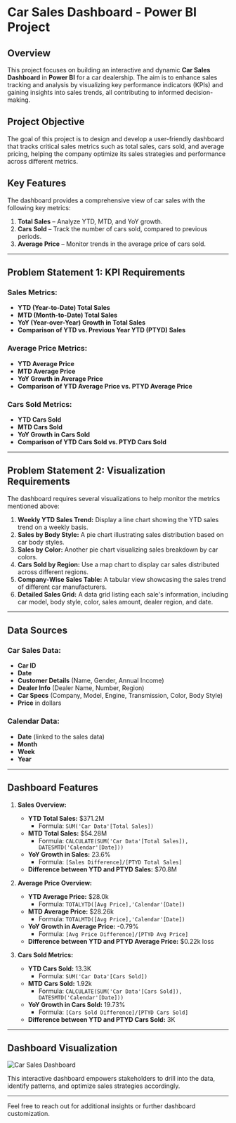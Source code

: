 # Car Sales Dashboard - Power BI Project

## Overview
This project focuses on building an interactive and dynamic **Car Sales Dashboard** in **Power BI** for a car dealership. The aim is to enhance sales tracking and analysis by visualizing key performance indicators (KPIs) and gaining insights into sales trends, all contributing to informed decision-making.

## Project Objective
The goal of this project is to design and develop a user-friendly dashboard that tracks critical sales metrics such as total sales, cars sold, and average pricing, helping the company optimize its sales strategies and performance across different metrics.

## Key Features
The dashboard provides a comprehensive view of car sales with the following key metrics:

1. **Total Sales** – Analyze YTD, MTD, and YoY growth.
2. **Cars Sold** – Track the number of cars sold, compared to previous periods.
3. **Average Price** – Monitor trends in the average price of cars sold.

---

## Problem Statement 1: KPI Requirements
### Sales Metrics:
- **YTD (Year-to-Date) Total Sales**
- **MTD (Month-to-Date) Total Sales**
- **YoY (Year-over-Year) Growth in Total Sales**
- **Comparison of YTD vs. Previous Year YTD (PTYD) Sales**

### Average Price Metrics:
- **YTD Average Price**
- **MTD Average Price**
- **YoY Growth in Average Price**
- **Comparison of YTD Average Price vs. PTYD Average Price**

### Cars Sold Metrics:
- **YTD Cars Sold**
- **MTD Cars Sold**
- **YoY Growth in Cars Sold**
- **Comparison of YTD Cars Sold vs. PTYD Cars Sold**

---

## Problem Statement 2: Visualization Requirements
The dashboard requires several visualizations to help monitor the metrics mentioned above:

1. **Weekly YTD Sales Trend:** Display a line chart showing the YTD sales trend on a weekly basis.
2. **Sales by Body Style:** A pie chart illustrating sales distribution based on car body styles.
3. **Sales by Color:** Another pie chart visualizing sales breakdown by car colors.
4. **Cars Sold by Region:** Use a map chart to display car sales distributed across different regions.
5. **Company-Wise Sales Table:** A tabular view showcasing the sales trend of different car manufacturers.
6. **Detailed Sales Grid:** A data grid listing each sale's information, including car model, body style, color, sales amount, dealer region, and date.

---

## Data Sources
### Car Sales Data:
- **Car ID**
- **Date**
- **Customer Details** (Name, Gender, Annual Income)
- **Dealer Info** (Dealer Name, Number, Region)
- **Car Specs** (Company, Model, Engine, Transmission, Color, Body Style)
- **Price** in dollars

### Calendar Data:
- **Date** (linked to the sales data)
- **Month**
- **Week**
- **Year**

---

## Dashboard Features
1. **Sales Overview:**
   - **YTD Total Sales:** $371.2M
     - Formula: `SUM('Car Data'[Total Sales])`
   - **MTD Total Sales:** $54.28M
     - Formula: `CALCULATE(SUM('Car Data'[Total Sales]), DATESMTD('Calendar'[Date]))`
   - **YoY Growth in Sales:** 23.6%
     - Formula: `[Sales Difference]/[PTYD Total Sales]`
   - **Difference between YTD and PTYD Sales:** $70.8M

2. **Average Price Overview:**
   - **YTD Average Price:** $28.0k
     - Formula: `TOTALYTD([Avg Price],'Calendar'[Date])`
   - **MTD Average Price:** $28.26k
     - Formula: `TOTALMTD([Avg Price],'Calendar'[Date])`
   - **YoY Growth in Average Price:** -0.79%
     - Formula: `[Avg Price Difference]/[PTYD Avg Price]`
   - **Difference between YTD and PTYD Average Price:** $0.22k loss

3. **Cars Sold Metrics:**
   - **YTD Cars Sold:** 13.3K
     - Formula: `SUM('Car Data'[Cars Sold])`
   - **MTD Cars Sold:** 1.92k
     - Formula: `CALCULATE(SUM('Car Data'[Cars Sold]), DATESMTD('Calendar'[Date]))`
   - **YoY Growth in Cars Sold:** 19.73%
     - Formula: `[Cars Sold Difference]/[PTYD Cars Sold]`
   - **Difference between YTD and PTYD Cars Sold:** 3K

---

## Dashboard Visualization

![Car Sales Dashboard](https://github.com/GirishChowdary0208/Powerbi/assets/92716279/a39d22f2-eff5-400d-b99d-7c5f2efcc165)

This interactive dashboard empowers stakeholders to drill into the data, identify patterns, and optimize sales strategies accordingly.

--- 

Feel free to reach out for additional insights or further dashboard customization.
